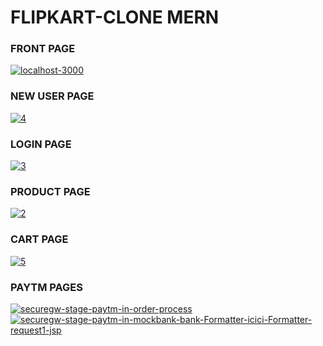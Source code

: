 # FLIPKART-CLONE MERN

<h3> FRONT PAGE </h3>
<a href="https://ibb.co/dfbQ6VR"><img src="https://i.ibb.co/mRvHt23/localhost-3000.png" alt="localhost-3000" border="0"></a> <br>
<h3> NEW USER PAGE </h3>
<a href="https://ibb.co/8YKV4Nq"><img src="https://i.ibb.co/xFCQ8XW/4.jpg" alt="4" border="0"></a> <br>
<h3> LOGIN PAGE </h3>
<a href="https://ibb.co/MMMZL54"><img src="https://i.ibb.co/ZWWGC1P/3.jpg" alt="3" border="0"></a> <br>
<h3> PRODUCT PAGE </h3>
<a href="https://ibb.co/3dsc4Xw"><img src="https://i.ibb.co/vqBkV5b/2.jpg" alt="2" border="0"></a> <br>
<h3> CART PAGE </h3>
<a href="https://ibb.co/Ptz3VM1"><img src="https://i.ibb.co/g6FHcdt/5.jpg" alt="5" border="0"></a> <br>
<h3> PAYTM PAGES</h3>
<a href="https://ibb.co/nj8jwzM"><img src="https://i.ibb.co/GR3RdcQ/securegw-stage-paytm-in-order-process.png" alt="securegw-stage-paytm-in-order-process" border="0"></a>
<a href="https://ibb.co/LdFTWw5"><img src="https://i.ibb.co/N2v0PhS/securegw-stage-paytm-in-mockbank-bank-Formatter-icici-Formatter-request1-jsp.png" alt="securegw-stage-paytm-in-mockbank-bank-Formatter-icici-Formatter-request1-jsp" border="0"></a>

